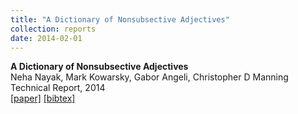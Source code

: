 ```yaml
---
title: "A Dictionary of Nonsubsective Adjectives"
collection: reports
date: 2014-02-01
---
```

<b>A Dictionary of Nonsubsective Adjectives</b> <br>
Neha Nayak, Mark Kowarsky, Gabor Angeli, Christopher D Manning<br>
Technical Report, 2014<br>
[\[paper\]](http://nayakneha.github.io/files/NayakEtAl_TR_2014.pdf)
[\[bibtex\]](http://nayakneha.github.io/files/NayakEtAl_TR_2014.bib)
